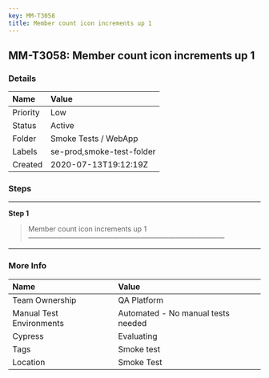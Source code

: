 ```yaml
---
key: MM-T3058
title: Member count icon increments up 1
---
```


## MM-T3058: Member count icon increments up 1

### Details

| Name     | Value                     |
| :------- | :------------------------ |
| Priority | Low                       |
| Status   | Active                    |
| Folder   | Smoke Tests / WebApp      |
| Labels   | se-prod,smoke-test-folder |
| Created  | 2020-07-13T19:12:19Z      |

### Steps

<hr/>

**Step 1**

> <article>Member count icon increments up 1<br />&mdash;&mdash;&mdash;&mdash;&mdash;&mdash;&mdash;&mdash;&mdash;&mdash;&mdash;&mdash;&mdash;&mdash;&mdash;&mdash;&mdash;&mdash;&mdash;&mdash;&mdash;&mdash;&mdash;&mdash;&mdash;&mdash;&mdash;&mdash;</article>

<hr/>

### More Info

| Name                     | Value                              |
| :----------------------- | :--------------------------------- |
| Team Ownership           | QA Platform                        |
| Manual Test Environments | Automated - No manual tests needed |
| Cypress                  | Evaluating                         |
| Tags                     | Smoke test                         |
| Location                 | Smoke Test                         |
